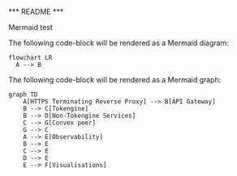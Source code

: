 *** README ***

Mermaid test

The following code-block will be rendered as a Mermaid diagram:

```mermaid
flowchart LR
  A --> B
```

The following code-block will be rendered as a Mermaid graph:

```mermaid
graph TD
    A[HTTPS Terminating Reverse Proxy] --> B[API Gateway]
    B --> C[Tokengine]
    B --> D[Non-Tokengine Services]
    C --> G[Convex peer]
    G --> C
    A --> E[Observability]
    B --> E
    C --> E
    D --> E
    E --> F[Visualisations]
```



